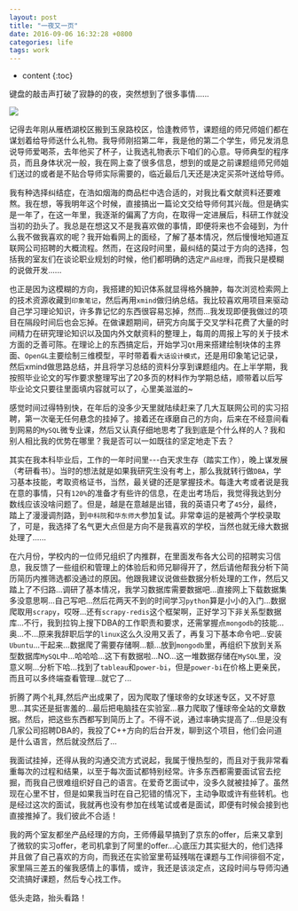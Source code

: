 ```yaml
---
layout: post
title: "一夜又一页"
date: 2016-09-06 16:32:28 +0800
categories: life
tags: work
---
```

* content
{:toc}

键盘的敲击声打破了寂静的的夜，突然想到了很多事情......

 ![](http://i.imgur.com/Yh0ER6b.jpg)



记得去年刚从雁栖湖校区搬到玉泉路校区，恰逢教师节，课题组的师兄师姐们都在谋划着给导师送什么礼物。我导师刚招第二年，我是他的第二个学生，师兄发消息说导师爱喝茶，去年他买了杯子，让我选礼物表示下咱们的心意。导师典型的程序员，而且身体状况一般，我在网上查了很多信息，想到的或是之前课题组师兄师姐们送过的或者是不贴合导师实际需要的，临近最后几天还是决定买茶叶送给导师。

我有种选择纠结症，在浩如烟海的商品栏中选合适的，对我比看文献资料还要难熬。我在想，等我明年这个时候，直接搞出一篇论文交给导师何其兴哉。但是确实是一年了，在这一年里，我逐渐的偏离了方向，在取得一定进展后，科研工作就没当初的劲头了。我总是在想这又不是我喜欢做的事情，即便将来也不会碰到，为什么我不做我喜欢的呢？我开始看网上的面经，了解了基本情况，然后慢慢地知道互联网公司招聘的大概流程。然而，在这段时间里，最纠结的莫过于方向的选择，包括我的室友们在谈论职业规划的时候，他们都明确的选定`产品经理`，而我只是模糊的说做开发......

也正是因为这模糊的方向，我搭建的知识体系就显得格外臃肿，每次浏览检索网上的技术资源收藏到`印象笔记`，然后再用`xmind`做归纳总结。我比较喜欢用项目来驱动自己学习理论知识，许多靠记忆的东西很容易忘掉，然而...我发现即便我做过的项目在隔段时间后也会忘掉。在做课题期间，研究方向属于交叉学科花费了大量的时间精力在研究理论知识以及国内外文献资料的整理上，每周的周报上写的关于技术方面的乏善可陈。在理论上的东西搞定后，开始学习`Qt`用来搭建绘制块体的主界面、`OpenGL`主要绘制三维模型，平时带着看`大话设计模式`，还是用印象笔记记录，然后xmind做思路总结，并且将学习总结的资料分享到课题组内。在上半学期，我按照毕业论文的写作要求整理写出了20多页的材料作为学期总结，顺带着以后写毕业论文只要往里面填内容就可以了，心里美滋滋的~

感觉时间过得特别快，在年后的没多少天里就陆续赶来了几大互联网公司的实习招聘，第一次毫无任何悬念的挂掉了。接着还在琢磨自己的方向，后来在不经意间看到网易的`MySQL`微专业课，然后又认真仔细地思考了我到底是个什么样的人？我和别人相比我的优势在哪里？我是否可以一如既往的坚定地走下去？

其实在我本科毕业后，工作的一年时间里---白天求生存（踏实工作），晚上谋发展（考研看书）。当时的想法就是如果我研究生没有考上，那么我就转行做`DBA`，学习基本技能，考取资格证书，当然，最关键的还是掌握技术。每逢大考或者说是我在意的事情，只有`120%`的准备才有些许的信息，在走出考场后，我觉得我达到分数线应该没啥问题了。但是，越是在意越是出错，我的英语只考了`45`分，最终，踏上了漫漫调剂路，到`中科院`和`华东师大`参加复试。非常幸运的是被两个学校录取了，可是，我选择了名气更大点但是方向不是我喜欢的学校，当然也就无缘大数据处理了......

在六月份，学校内的一位师兄组织了内推群，在里面发布各大公司的招聘实习信息，我反馈了一些组织和管理上的体验后和师兄聊得开了，然后请他帮我分析下简历简历内推筛选都没通过的原因。他跟我建议说做些数据分析处理的工作，然后又踏上了不归路...调研了基本情况，我学习数据库需要数据吧...直接网上下载数据集多没意思啊...自己写吧...然后花两天不到的时间学习`python`算是小小的入门...数据爬取用`scrapy`，哎呀...还有`scrapy-redis`这个框架啊，正好学习下非关系型数据库...不行，我到拉钩上搜下DBA的工作职责和要求，还需掌握点`mongodb`的技能...奥...不...原来我辞职后学的`linux`这么久没用又丢了，再复习下基本命令吧...安装`Ubuntu`...干起来...数据爬了需要存储啊...额...放到`mongodb`里，再组织下放到关系型数据库`MySQL`中...哈哈哈...这下有数据啦...NO...这一堆数据存储在`MySQL`里，没意义啊...分析下哈...找到了`tableau`和`power-bi`，但是`power-bi`在价格上更亲民，而且可以多终端查看管理...就它了...

折腾了两个礼拜,然后产出成果了，因为爬取了懂球帝的女球迷专区，又不好意思...其实还是挺害羞的...最后把电脑挂在实验室...暴力爬取了懂球帝全站的文章数据。然后，把这些东西都写到简历上了。不得不说，通过率确实提高了...但是没有几家公司招聘DBA的，我投了C++方向的后台开发，聊到这个项目，他们会问道是什么语言，然后就没然后了...

我面试挂掉，还得从我的沟通交流方式说起，我属于慢热型的，而且对于我非常看重每次的过程和结果，以至于每次面试都特别经常。许多东西都需要面试官去挖掘，而我自己很难组织好自己的语言。在爱奇艺面试中，没多久就被挂掉了。虽然现在心里不甘，但是如果我当时在自己犯错的情况下，主动争取或许有些转机。也是经过这次的面试，我就再也没有参加在线笔试或者是面试，即便有时候会接到也直接推掉了。我们彼此不合适！

我的两个室友都坐产品经理的方向，王师傅最早搞到了京东的offer，后来又拿到了微软的实习offer，老司机拿到了阿里的offer...心底压力其实挺大的，他们选择并且做了自己喜欢的方向，而我还在实验室里苟延残喘在课题与工作间徘徊不定，家里隔三差五的催我感情上的事情，或许，我还是该淡定点，这段时间与导师沟通交流搞好课题，然后专心找工作。

低头走路，抬头看路！



